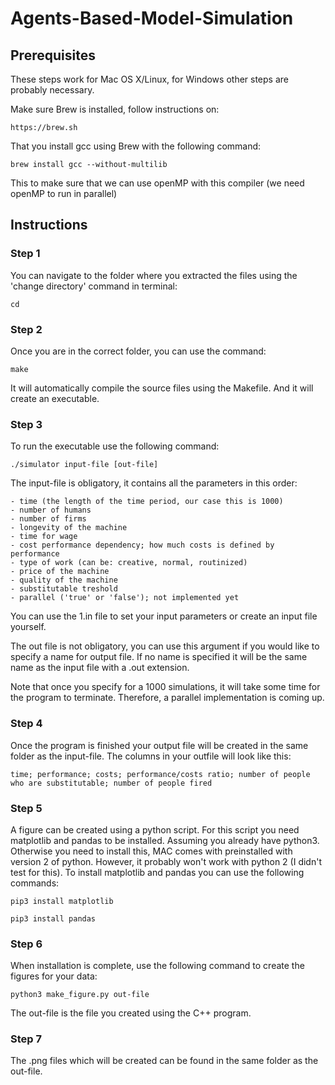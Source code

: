 # Agents-Based-Model-Simulation

## Prerequisites
	
These steps work for Mac OS X/Linux, for Windows other steps are probably necessary.
	
Make sure Brew is installed, follow instructions on:
```
https://brew.sh
```
That you install gcc using Brew with the following command:
```
brew install gcc --without-multilib
```
This to make sure that we can use openMP with this compiler (we need openMP to run in parallel)

## Instructions

### Step 1
You can navigate to the folder where you extracted the files using the 'change directory' command in terminal:

```
cd
```

### Step 2
Once you are in the correct folder, you can use the command:

```
make
```

It will automatically compile the source files using the Makefile. And it will create an executable.

### Step 3
To run the executable use the following command:
```
./simulator input-file [out-file]
```

The input-file is obligatory, it contains all the parameters in this order:
```
- time (the length of the time period, our case this is 1000)
- number of humans 
- number of firms 
- longevity of the machine
- time for wage
- cost performance dependency; how much costs is defined by performance
- type of work (can be: creative, normal, routinized)
- price of the machine
- quality of the machine
- substitutable treshold
- parallel ('true' or 'false'); not implemented yet
```

You can use the 1.in file to set your input parameters or create an input file yourself.

The out file is not obligatory, you can use this argument if you would like to specify a name for output file. If no name is specified it will be the same name as the input file with a .out extension.

Note that once you specify for a 1000 simulations, it will take some time for the program to terminate. Therefore, a parallel implementation is coming up.

### Step 4
Once the program is finished your output file will be created in the same folder as the input-file. The columns in your outfile will look like this:

```
time; performance; costs; performance/costs ratio; number of people who are substitutable; number of people fired
```

### Step 5
A figure can be created using a python script. For this script you need matplotlib and pandas to be installed. Assuming you already have python3. Otherwise you need to install this, MAC comes with preinstalled with version 2 of python. However, it probably won't work with python 2 (I didn't test for this). To install matplotlib and pandas you can use the following commands:

```
pip3 install matplotlib
```
```
pip3 install pandas
```


### Step 6
When installation is complete, use the following command to create the figures for your data:

```
python3 make_figure.py out-file
```

The out-file is the file you created using the C++ program.

### Step 7
The .png files which will be created can be found in the same folder as the out-file.





